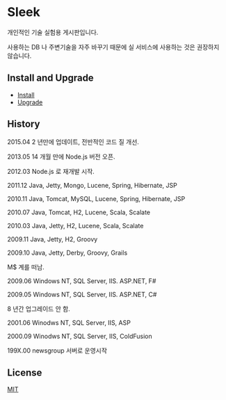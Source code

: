# Sleek

개인적인 기술 실험용 게시판입니다.

사용하는 DB 나 주변기술을 자주 바꾸기 때문에 실 서비스에 사용하는 것은 권장하지 않습니다.


## Install and Upgrade

* [Install](INSTALL.md)
* [Upgrade](UPGRADE.md)


## History

2015.04 2 년만에 업데이트, 전반적인 코드 질 개선.

2013.05 14 개월 만에 Node.js 버전 오픈.

2012.03 Node.js 로 재개발 시작.

2011.12 Java, Jetty, Mongo, Lucene, Spring, Hibernate, JSP

2010.11 Java, Tomcat, MySQL, Lucene, Spring, Hibernate, JSP

2010.07 Java, Tomcat, H2, Lucene, Scala, Scalate

2010.03 Java, Jetty, H2, Lucene, Scala, Scalate

2009.11 Java, Jetty, H2, Groovy

2009.10 Java, Jetty, Derby, Groovy, Grails

M$ 계를 떠남.

2009.06 Windows NT, SQL Server, IIS. ASP.NET, F#

2009.05 Windows NT, SQL Server, IIS. ASP.NET, C#

8 년간 업그레이드 안 함.

2001.06 Winodws NT, SQL Server, IIS, ASP

2000.09 Winodws NT, SQL Server, IIS, ColdFusion

199X.00 newsgroup 서버로 운영시작


## License

[MIT](LICENSE)
